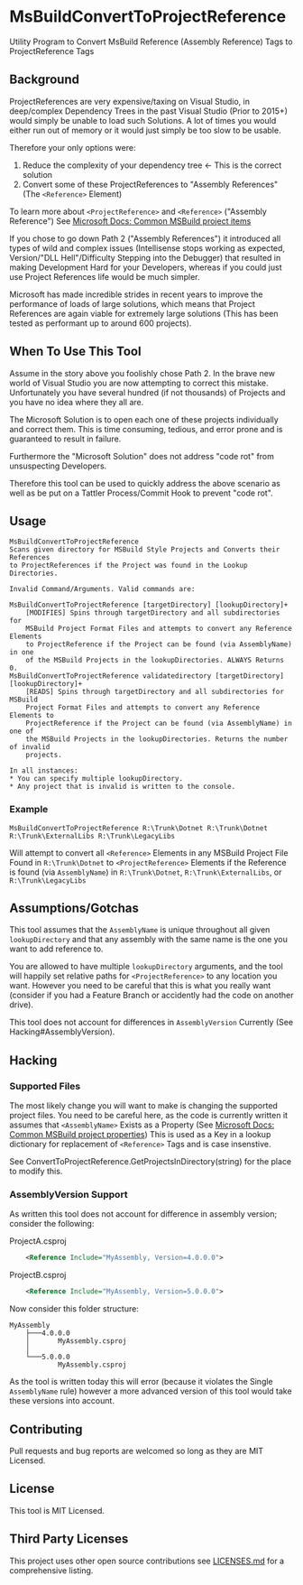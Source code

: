 # MsBuildConvertToProjectReference
Utility Program to Convert MsBuild Reference (Assembly Reference) Tags to ProjectReference Tags

## Background
ProjectReferences are very expensive/taxing on Visual Studio, in deep/complex Dependency Trees in the past Visual Studio (Prior to 2015+) would simply be unable to load such Solutions. A lot of times you would either run out of memory or it would just simply be too slow to be usable.

Therefore your only options were:

1. Reduce the complexity of your dependency tree <- This is the correct solution
2. Convert some of these ProjectReferences to "Assembly References" (The `<Reference>` Element)

To learn more about `<ProjectReference>` and `<Reference>` ("Assembly Reference") See [Microsoft Docs: Common MSBuild project items](https://docs.microsoft.com/en-us/visualstudio/msbuild/common-msbuild-project-items?view=vs-2017)

If you chose to go down Path 2 ("Assembly References") it introduced all types of wild and complex issues (Intellisense stops working as expected, Version/"DLL Hell"/Difficulty Stepping into the Debugger) that resulted in making Development Hard for your Developers, whereas if you could just use Project References life would be much simpler.

Microsoft has made incredible strides in recent years to improve the performance of loads of large solutions, which means that Project References are again viable for extremely large solutions (This has been tested as performant up to around 600 projects).

## When To Use This Tool
Assume in the story above you foolishly chose Path 2. In the brave new world of Visual Studio you are now attempting to correct this mistake. Unfortunately you have several hundred (if not thousands) of Projects and you have no idea where they all are.

The Microsoft Solution is to open each one of these projects individually and correct them. This is time consuming, tedious, and error prone and is guaranteed to result in failure.

Furthermore the "Microsoft Solution" does not address "code rot" from unsuspecting Developers.

Therefore this tool can be used to quickly address the above scenario as well as be put on a Tattler Process/Commit Hook to prevent "code rot".

## Usage
```text
MsBuildConvertToProjectReference
Scans given directory for MSBuild Style Projects and Converts their References
to ProjectReferences if the Project was found in the Lookup Directories.

Invalid Command/Arguments. Valid commands are:

MsBuildConvertToProjectReference [targetDirectory] [lookupDirectory]+
    [MODIFIES] Spins through targetDirectory and all subdirectories for
    MSBuild Project Format Files and attempts to convert any Reference Elements
    to ProjectReference if the Project can be found (via AssemblyName) in one
    of the MSBuild Projects in the lookupDirectories. ALWAYS Returns 0.
MsBuildConvertToProjectReference validatedirectory [targetDirectory] [lookupDirectory]+
    [READS] Spins through targetDirectory and all subdirectories for MSBuild
    Project Format Files and attempts to convert any Reference Elements to
    ProjectReference if the Project can be found (via AssemblyName) in one of
    the MSBuild Projects in the lookupDirectories. Returns the number of invalid
    projects.

In all instances:
* You can specify multiple lookupDirectory.
* Any project that is invalid is written to the console.
```

### Example
```text
MsBuildConvertToProjectReference R:\Trunk\Dotnet R:\Trunk\Dotnet R:\Trunk\ExternalLibs R:\Trunk\LegacyLibs
```

Will attempt to convert all `<Reference>` Elements in any MSBuild Project File Found in `R:\Trunk\Dotnet` to `<ProjectReference>` Elements if the Reference is found (via `AssemblyName`) in `R:\Trunk\Dotnet`, `R:\Trunk\ExternalLibs`, or `R:\Trunk\LegacyLibs`

## Assumptions/Gotchas
This tool assumes that the `AssemblyName` is unique throughout all given `lookupDirectory` and that any assembly with the same name is the one you want to add reference to.

You are allowed to have multiple `lookupDirectory` arguments, and the tool will happily set relative paths for `<ProjectReference>` to any location you want. However you need to be careful that this is what you really want (consider if you had a Feature Branch or accidently had the code on another drive).

This tool does not account for differences in `AssemblyVersion` Currently (See Hacking#AssemblyVersion).

## Hacking
### Supported Files
The most likely change you will want to make is changing the supported project files. You need to be careful here, as the code is currently written it assumes that `<AssemblyName>` Exists as a Property (See [Microsoft Docs: Common MSBuild project properties](https://docs.microsoft.com/en-us/visualstudio/msbuild/common-msbuild-project-properties?view=vs-2017)) This is used as a Key in a lookup dictionary for replacement of `<Reference>` Tags and is case insenstive.

See ConvertToProjectReference.GetProjectsInDirectory(string) for the place to modify this.

### AssemblyVersion Support
As written this tool does not account for difference in assembly version; consider the following:

ProjectA.csproj
```xml
    <Reference Include="MyAssembly, Version=4.0.0.0">
```

ProjectB.csproj
```xml
    <Reference Include="MyAssembly, Version=5.0.0.0">
```

Now consider this folder structure:

```
MyAssembly
    ├───4.0.0.0
    │       MyAssembly.csproj
    │
    └───5.0.0.0
            MyAssembly.csproj
```

As the tool is written today this will error (because it violates the Single `AssemblyName` rule) however a more advanced version of this tool would take these versions into account.

## Contributing
Pull requests and bug reports are welcomed so long as they are MIT Licensed.

## License
This tool is MIT Licensed.

## Third Party Licenses
This project uses other open source contributions see [LICENSES.md](LICENSES.md) for a comprehensive listing.
